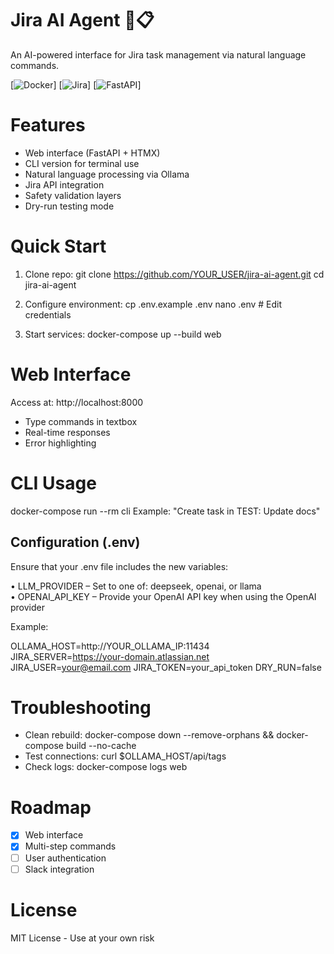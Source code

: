 # Jira AI Agent 🤖📋

An AI-powered interface for Jira task management via natural language commands.

[![Docker](https://img.shields.io/badge/Docker-Enabled-2496ED?logo=docker)]
[![Jira](https://img.shields.io/badge/Jira-Integrated-0052CC?logo=jira)]
[![FastAPI](https://img.shields.io/badge/FastAPI-009688?logo=fastapi)]

# Features
- Web interface (FastAPI + HTMX)
- CLI version for terminal use
- Natural language processing via Ollama
- Jira API integration
- Safety validation layers
- Dry-run testing mode

# Quick Start
1. Clone repo:
git clone https://github.com/YOUR_USER/jira-ai-agent.git
cd jira-ai-agent

2. Configure environment:
cp .env.example .env
nano .env  # Edit credentials

3. Start services:
docker-compose up --build web

# Web Interface
Access at: http://localhost:8000
- Type commands in textbox
- Real-time responses
- Error highlighting

# CLI Usage
docker-compose run --rm cli
Example: "Create task in TEST: Update docs"

## Configuration (.env)

Ensure that your .env file includes the new variables:

  • LLM_PROVIDER – Set to one of: deepseek, openai, or llama  
  • OPENAI_API_KEY – Provide your OpenAI API key when using the OpenAI provider

Example:

OLLAMA_HOST=http://YOUR_OLLAMA_IP:11434
JIRA_SERVER=https://your-domain.atlassian.net
JIRA_USER=your@email.com
JIRA_TOKEN=your_api_token
DRY_RUN=false

# Troubleshooting
- Clean rebuild: docker-compose down --remove-orphans && docker-compose build --no-cache
- Test connections: curl $OLLAMA_HOST/api/tags
- Check logs: docker-compose logs web

# Roadmap
- [x] Web interface
- [x] Multi-step commands
- [ ] User authentication
- [ ] Slack integration

# License
MIT License - Use at your own risk
